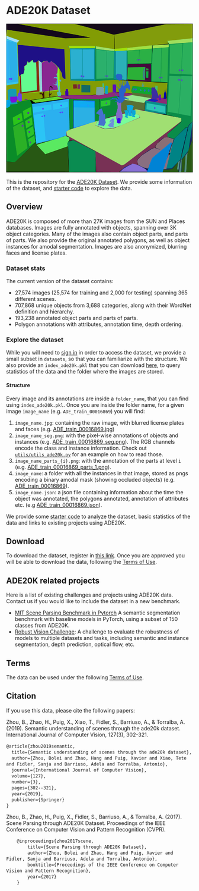 # ADE20K Dataset

<img src="assets/slider.png"  height=400px;>

This is the repository for the [ADE20K Dataset](https://groups.csail.mit.edu/vision/datasets/ADE20K/). We provide some information of the dataset, and [starter code](./notebooks/ade20k_starter.ipynb) to explore the data.

## Overview
ADE20K is composed of more than 27K images from the SUN and Places databases. Images are fully annotated with objects, spanning over 3K object categories. Many of the images also contain object parts, and parts of parts. We also provide the original annotated polygons, as well as object instances for amodal segmentation. Images are also anonymized, blurring faces and license plates.

### Dataset stats
The current version of the dataset contains:
* 27,574 images (25,574 for training and 2,000 for testing) spanning 365 different scenes.
* 707,868 unique objects from 3,688 categories, along with their WordNet definition and hierarchy.
* 193,238 annotated object parts and parts of parts.
* Polygon annotations with attributes, annotation time, depth ordering.

### Explore the dataset
While you will need to [sign in](http://groups.csail.mit.edu/vision/datasets/ADE20K/request_data/) in order to access the dataset, we provide a small subset in `datasets`, so that you can familiarize with the structure. We also provide an `index_ade20k.pkl` that you can download [here](http://groups.csail.mit.edu/vision/datasets/ADE20K/toolkit/index_ade20k.pkl), to query statistics of the data and the folder where the images are stored.

#### Structure
Every image and its annotations are inside a `folder_name`, that you can find using `index_ade20k.pkl`. Once you are inside the folder name, for a given image `image_name` (e.g. `ADE_train_00016869`) you will find:

1. `image_name.jpg`: containing the raw image, with blurred license plates and faces (e.g. [ADE_train_00016869.jpg](./dataset/ADE20K_2021_17_01/images/ADE/training/urban/street/ADE_train_00016869.jpg))
2. `image_name_seg.png`: with the pixel-wise annotations of objects and instances (e.g. [ADE_train_00016869_seg.png](./dataset/ADE20K_2021_17_01/images/ADE/training/urban/street/ADE_train_00016869_seg.png)). The RGB channels encode the class and instance information. Check out [`utils/utils_ade20k.py`](utils/utils_ade20k.py) for an example on how to read those.
3. `image_name_parts_{i}.png`: with the annotation of the parts at level `i` (e.g. [ADE_train_00016869_parts_1.png](dataset/ADE20K_2021_17_01/images/ADE/training/urban/street/ADE_train_00016869_parts_1.png)).
4. `image_name`: a folder with all the instances in that image, stored as pngs encoding a binary amodal mask (showing occluded objects) (e.g. [ADE_train_00016869](dataset/ADE20K_2021_17_01/images/ADE/training/urban/street/ADE_train_00016869)).
5. `image_name.json`: a json file containing information about the time the object was annotated, the polygons annotated, annotation of attributes etc. (e.g [ADE_train_00016869.json](dataset/ADE20K_2021_17_01/images/ADE/training/urban/street/ADE_train_00016869.json)).

We provide some [starter code](./notebooks/ade20k_starter.ipynb) to analyze the dataset, basic statistics of the data and links to existing projects using ADE20K.


## Download
To download the dataset, register in [this link](http://groups.csail.mit.edu/vision/datasets/ADE20K/request_data/). Once you are approved you will be able to download the data, following the [Terms of Use](http://groups.csail.mit.edu/vision/datasets/ADE20K/terms).

## ADE20K related projects
Here is a list of existing challenges and projects using ADE20K data. Contact us if you would like to include the dataset in a new benchmark.
* [MIT Scene Parsing Benchmark in Pytorch](https://github.com/CSAILVision/semantic-segmentation-pytorch) A semantic segmentation benchmark with baseline models in PyTorch, using a subset of 150 classes from ADE20K.
* [Robust Vision Challenge](http://www.robustvision.net/): A challenge to evaluate the robustness of models to multiple datasets and tasks, including semantic and instance segmentation, depth prediction, optical flow, etc.

## Terms
The data can be used under the following [Terms of Use](http://groups.csail.mit.edu/vision/datasets/ADE20K/terms).

## Citation
If you use this data, please cite the following papers:

Zhou, B., Zhao, H., Puig, X., Xiao, T., Fidler, S., Barriuso, A., & Torralba, A. (2019). Semantic understanding of scenes through the ade20k dataset. International Journal of Computer Vision, 127(3), 302-321.

```
@article{zhou2019semantic,
  title={Semantic understanding of scenes through the ade20k dataset},
  author={Zhou, Bolei and Zhao, Hang and Puig, Xavier and Xiao, Tete and Fidler, Sanja and Barriuso, Adela and Torralba, Antonio},
  journal={International Journal of Computer Vision},
  volume={127},
  number={3},
  pages={302--321},
  year={2019},
  publisher={Springer}
}
```

Zhou, B., Zhao, H., Puig, X., Fidler, S., Barriuso, A., & Torralba, A. (2017). Scene Parsing through ADE20K Dataset. Proceedings of the IEEE Conference on Computer Vision and Pattern Recognition (CVPR).

```
    @inproceedings{zhou2017scene,
        title={Scene Parsing through ADE20K Dataset},
        author={Zhou, Bolei and Zhao, Hang and Puig, Xavier and Fidler, Sanja and Barriuso, Adela and Torralba, Antonio},
        booktitle={Proceedings of the IEEE Conference on Computer Vision and Pattern Recognition},
        year={2017}
    }
```
